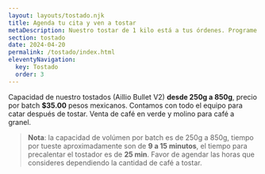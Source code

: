 ```yaml
---
layout: layouts/tostado.njk
title: Agenda tu cita y ven a tostar
metaDescription: Nuestro tostar de 1 kilo está a tus órdenes. Programe su tiempo y estaremos listos para usted.
section: tostado
date: 2024-04-20
permalink: /tostado/index.html
eleventyNavigation:
  key: Tostado
  order: 3
---
```


Capacidad de nuestro tostados (Aillio Bullet V2) __desde 250g a 850g__, precio por batch __$35.00__ pesos mexicanos. Contamos con todo el equipo para catar después de tostar. Venta de café en verde y molino para café a granel.

> __Nota__: la capacidad de volúmen por batch es de 250g a 850g, tiempo por tueste aproximadamente son de __9 a 15 minutos__, el tiempo para precalentar el tostador es de __25 min__. Favor de agendar las horas que consideres dependiendo la cantidad de café a tostar.
